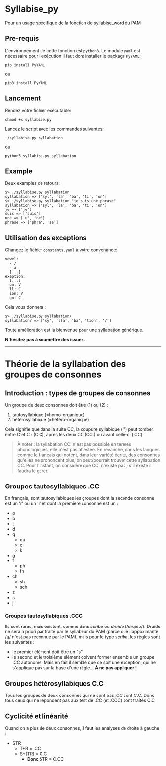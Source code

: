 # Syllabise_py
Pour un usage spécifique de la fonction de syllabise_word du PAM

## Pre-requis

L'environnement de cette fonction est `python3`. Le module `yaml` est nécessaire pour l'exécution il faut dont installer le package `PyYAML`:
```
pip install PyYAML
```
ou
```
pip3 install PyYAML
```

## Lancement

Rendez votre fichier exécutable:
```
chmod +x syllabise.py
```
Lancez le script avec les commandes suivantes:
```
./syllabise.py syllabation
```
ou
```
python3 syllabise.py syllabation
```

## Example

Deux examples de retours:

```
$> ./syllabise.py syllabation
syllabation => ['syl', 'la', 'ba', 'ti', 'on']
$> ./syllabise.py syllabation "je suis une phrase"
syllabation => ['syl', 'la', 'ba', 'ti', 'on']
je => ['je']
suis => ['suis']
une => ['u', 'ne']
phrase => ['phra', 'se']
```

## Utilisation des exceptions

Changez le fichier `constants.yaml` à votre convenance:
```
vowel:
  - /
  - à
  [...]
exeption:
  [...]
  on: V
  ll: C
  ion: V
  gn: C

```
Cela vous donnera :
```
$> ./syllabise.py syllabation/
syllabation/ => ['sy', 'lla', 'ba', 'tion', '/']

```

Toute amélioration est la bienvenue pour une syllabation générique.

__N'hésitez pas à soumettre des issues.__

---
# Théorie de la syllabation des groupes de consonnes

## Introduction : types de groupes de consonnes
Un groupe de deux consonnes doit être (1) ou (2) :
1. tautosyllabique (=homo-organique)
2. hétérosyllabique (=hétéro-organique)

Cela signifie que dans la suite CC, la coupure syllabique ('.') peut tomber entre C et C : (C.C), après les deux CC (CC.) ou avant celle-ci (.CC).

>À noter : la syllabation CC. n'est pas possible en termes phonologiques, elle n'est pas attestée. En revanche, dans les langues comme le français qui notent, dans leur variété écrite, des consonnes qu'elles ne prononcent plus, on peut/pourrait trouver cette syllabation CC. Pour l'instant, on considère que CC. n'existe pas ; s'il existe il faudra le gérer.

## Groupes tautosyllabiques .CC
En français, sont tautosyllabiques les groupes dont la seconde consonne est un 'r' ou un 'l' et dont la première consonne est un :
- p
- b
- t
- d
- q
  - qu
  - c
  - k
- g
- f
  - ph
  - fh
- ch
  - sh
  - sch
- z
- s
- j

### Groupes tautosyllabiques .CCC
Ils sont rares, mais existent, comme dans _scribe_ ou _druide_ (/drɥidə/). Druide ne sera a priori par traité par le syllabeur du PAM (parce que l'appoximante /ɥ/ n'est pas reconnue par le PAM), mais pour le type _scribe_, les règles sont les suivantes :
- le premier élément doit être un "s"
- le second et le troisième élément doivent former ensemble un groupe .CC autonome.
Mais en fait il semble que ce soit une exception, qui ne s'applique pas sur la base d'une règle... **À ne pas appliquer !**

## Groupes hétérosyllabiques C.C
Tous les groupes de deux consonnes qui ne sont pas .CC sont C.C. Donc tous ceux qui ne répondent pas aux test de .CC (et .CCC) sont traités C.C

## Cyclicité et linéarité
Quand on a plus de deux consonnes, il faut les analyses de droite à gauche :
- STR
  - T+R = .CC
  - S+(TR) = C.C
    - **Donc** STR = C.CC
